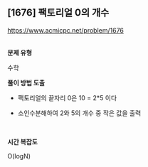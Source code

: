## [1676] 팩토리얼 0의 개수

https://www.acmicpc.net/problem/1676
<br>
<br>

**문제 유형**

수학
<br>

**풀이 방법 도출**

- 팩토리얼의 끝자리 0은 10 = 2*5 이다

- 소인수분해하여 2와 5의 개수 중 작은 값을 출력
 
<br>

**시간 복잡도**

O(logN)
